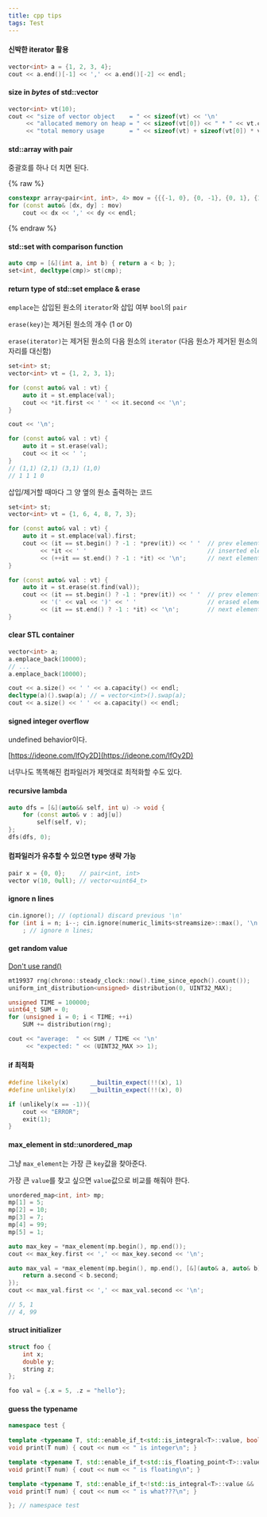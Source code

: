 ```yaml
---
title: cpp tips
tags: Test
---
```


#### 신박한 iterator 활용

```cpp
vector<int> a = {1, 2, 3, 4};
cout << a.end()[-1] << ',' << a.end()[-2] << endl;
```

#### size in *bytes* of std::vector

```cpp
vector<int> vt(10);
cout << "size of vector object    = " << sizeof(vt) << '\n'
     << "allocated memory on heap = " << sizeof(vt[0]) << " * " << vt.capacity() << '\n'
     << "total memory usage       = " << sizeof(vt) + sizeof(vt[0]) * vt.capacity();
```

#### std::array with pair

중괄호를 하나 더 치면 된다.

{% raw %}
```cpp
constexpr array<pair<int, int>, 4> mov = {{{-1, 0}, {0, -1}, {0, 1}, {1, 0}}};
for (const auto& [dx, dy] : mov)
    cout << dx << ',' << dy << endl;
```
{% endraw %}

#### std::set with comparison function 

```cpp
auto cmp = [&](int a, int b) { return a < b; };
set<int, decltype(cmp)> st(cmp);
```

#### return type of std::set emplace & erase

`emplace`는 삽입된 원소의 `iterator`와 삽입 여부 `bool`의 `pair`

`erase(key)`는 제거된 원소의 개수 (1 or 0)

`erase(iterator)`는 제거된 원소의 다음 원소의 `iterator` (다음 원소가 제거된 원소의 자리를 대신함)

```cpp
set<int> st;
vector<int> vt = {1, 2, 3, 1};

for (const auto& val : vt) {
    auto it = st.emplace(val);
    cout << *it.first << ' ' << it.second << '\n';
}

cout << '\n';

for (const auto& val : vt) {
    auto it = st.erase(val);
    cout << it << ' ';
}
// (1,1) (2,1) (3,1) (1,0) 
// 1 1 1 0 
```

삽입/제거할 때마다 그 양 옆의 원소 출력하는 코드

``` cpp
set<int> st;
vector<int> vt = {1, 6, 4, 8, 7, 3};

for (const auto& val : vt) {
    auto it = st.emplace(val).first;
    cout << (it == st.begin() ? -1 : *prev(it)) << ' '  // prev element of inserted element
         << *it << ' '                                  // inserted element
         << (++it == st.end() ? -1 : *it) << '\n';      // next element of inserted element
}

for (const auto& val : vt) {
    auto it = st.erase(st.find(val));
    cout << (it == st.begin() ? -1 : *prev(it)) << ' '  // prev element of erased element
         << '(' << val << ')' << ' '                    // erased element
         << (it == st.end() ? -1 : *it) << '\n';        // next element of erased element
}
```

#### clear STL container

```cpp
vector<int> a;
a.emplace_back(10000);
// ...
a.emplace_back(10000);

cout << a.size() << ' ' << a.capacity() << endl;
decltype(a)().swap(a); // = vector<int>().swap(a);
cout << a.size() << ' ' << a.capacity() << endl;
```

#### signed integer overflow

undefined behavior이다.

[https://ideone.com/lfOy2D](https://ideone.com/lfOy2D)

너무나도 똑똑해진 컴파일러가 제멋대로 최적화할 수도 있다.

#### recursive lambda

```cpp
auto dfs = [&](auto&& self, int u) -> void {
    for (const auto& v : adj[u]) 
        self(self, v);
};
dfs(dfs, 0);
```

#### 컴파일러가 유추할 수 있으면 type 생략 가능

```cpp
pair x = {0, 0};    // pair<int, int>
vector v(10, 0ull); // vector<uint64_t> 
```

#### ignore n lines

```cpp
cin.ignore(); // (optional) discard previous '\n'
for (int i = n; i--; cin.ignore(numeric_limits<streamsize>::max(), '\n'))
    ; // ignore n lines;
```

#### get random value

[Don't use rand()](https://codeforces.com/blog/entry/61587)

```cpp
mt19937 rng(chrono::steady_clock::now().time_since_epoch().count());
uniform_int_distribution<unsigned> distribution(0, UINT32_MAX);

unsigned TIME = 100000;
uint64_t SUM = 0;
for (unsigned i = 0; i < TIME; ++i)
    SUM += distribution(rng);

cout << "average:  " << SUM / TIME << '\n'
     << "expected: " << (UINT32_MAX >> 1);
```

#### if 최적화

```cpp
#define likely(x)      __builtin_expect(!!(x), 1)
#define unlikely(x)    __builtin_expect(!!(x), 0)

if (unlikely(x == -1)){
    cout << "ERROR";
    exit(1);
}
```

#### max_element in std::unordered_map

그냥 `max_element`는 가장 큰 `key`값을 찾아준다.

가장 큰 `value`를 찾고 싶으면 `value`값으로 비교를 해줘야 한다.

```cpp
unordered_map<int, int> mp;
mp[1] = 5;
mp[2] = 10;
mp[3] = 7;
mp[4] = 99;
mp[5] = 1;

auto max_key = *max_element(mp.begin(), mp.end());
cout << max_key.first << ',' << max_key.second << '\n';

auto max_val = *max_element(mp.begin(), mp.end(), [&](auto& a, auto& b) {
    return a.second < b.second;
});
cout << max_val.first << ',' << max_val.second << '\n';

// 5, 1
// 4, 99
```

#### struct initializer

```cpp
struct foo {
    int x;
    double y;
    string z;
};

foo val = {.x = 5, .z = "hello"};
```

#### guess the typename

```cpp
namespace test {
    
template <typename T, std::enable_if_t<std::is_integral<T>::value, bool> = true>
void print(T num) { cout << num << " is integer\n"; }

template <typename T, std::enable_if_t<std::is_floating_point<T>::value, bool> = true>
void print(T num) { cout << num << " is floating\n"; }

template <typename T, std::enable_if_t<!std::is_integral<T>::value && !std::is_floating_point<T>::value, bool> = true>
void print(T num) { cout << num << " is what???\n"; }

}; // namespace test
```
